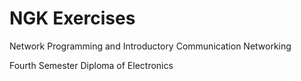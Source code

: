 # NGK Exercises
Network Programming and Introductory Communication Networking

Fourth Semester Diploma of Electronics
 
